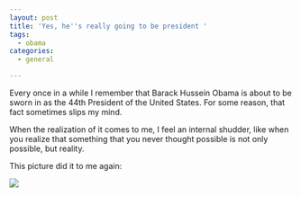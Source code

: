 ```yaml
---
layout: post
title: 'Yes, he''s really going to be president '
tags:
  - obama
categories:
  - general

---
```


Every once in a while I remember that Barack Hussein Obama is about to be sworn in as the 44th President of the United States.  For some reason, that fact sometimes slips my mind. 

When the realization of it comes to me, I feel an internal shudder, like when you realize that something that you never thought possible is not only possible, but reality. 

This picture did it to me again: 

<img src="http://images.politico.com/global/blogs/presidents5.JPG" />
